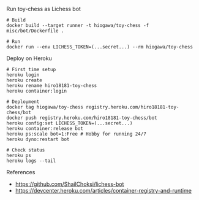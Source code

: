 
Run toy-chess as Lichess bot

```
# Build
docker build --target runner -t hiogawa/toy-chess -f misc/bot/Dockerfile .

# Run
docker run --env LICHESS_TOKEN=(...secret...) --rm hiogawa/toy-chess
```

Deploy on Heroku

```
# First time setup
heroku login
heroku create
heroku rename hiro18181-toy-chess
heroku container:login

# Deployment
docker tag hiogawa/toy-chess registry.heroku.com/hiro18181-toy-chess/bot
docker push registry.heroku.com/hiro18181-toy-chess/bot
heroku config:set LICHESS_TOKEN=(...secret...)
heroku container:release bot
heroku ps:scale bot=1:Free # Hobby for running 24/7
heroku dyno:restart bot

# Check status
heroku ps
heroku logs --tail
```

References

- https://github.com/ShailChoksi/lichess-bot
- https://devcenter.heroku.com/articles/container-registry-and-runtime
